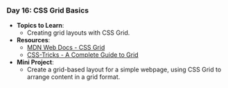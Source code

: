 ### **Day 16: CSS Grid Basics**

- **Topics to Learn**:
  - Creating grid layouts with CSS Grid.
- **Resources**:
  - [MDN Web Docs - CSS Grid](https://developer.mozilla.org/en-US/docs/Learn/CSS/CSS_layout/Grids)
  - [CSS-Tricks - A Complete Guide to Grid](https://css-tricks.com/snippets/css/complete-guide-grid/)
- **Mini Project**:
  - Create a grid-based layout for a simple webpage, using CSS Grid to arrange content in a grid format.
